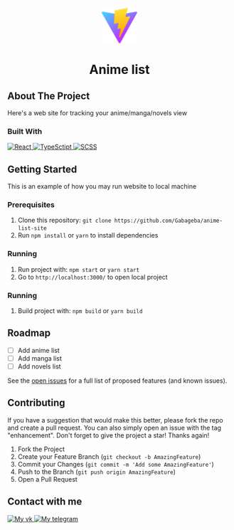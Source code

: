 <!-- PROJECT LOGO -->
<br />
<div align="center">
  <a href="https://github.com/Gabageba/react-vite-template">
    <img src="public/vite.svg" alt="Logo" width="80" height="80">
  </a>

<h1 align="center">Anime list</h3>
</div>

<!-- ABOUT THE PROJECT -->
## About The Project

Here's a web site for tracking your anime/manga/novels view

### Built With

<div>
   <a href='https://react.dev/'>
      <img src='https://img.shields.io/badge/REACT-%2361DAFB?style=for-the-badge&logo=react&logoColor=black' alt='React'/>
   </a> 
   <a href='[https://developer.mozilla.org/ru/docs/Web/JavaScript](https://www.typescriptlang.org/)'>
      <img src='https://img.shields.io/badge/TYPESCRIPT-%233178C6?style=for-the-badge&logo=typescript&logoColor=white' alt='TypeSctipt'/>
   </a> 
   <a href='https://sass-scss.ru/'>
      <img src='https://img.shields.io/badge/SCSS-%23CC6699?style=for-the-badge&logo=sass&logoColor=white' alt='SCSS'/>
   </a>
</div>


<!-- GETTING STARTED -->
## Getting Started

This is an example of how you may run website to local machine

### Prerequisites

1. Clone this repository: 
   `git clone https://github.com/Gabageba/anime-list-site`
2. Run `npm install` or `yarn` to install dependencies

### Running

1. Run project with: `npm start` or `yarn start`
2. Go to `http://localhost:3000/` to open local project

### Running

1. Build project with: `npm build` or `yarn build`

<!-- ROADMAP -->
## Roadmap

- [ ] Add anime list
- [ ] Add manga list
- [ ] Add novels list

See the [open issues](https://github.com/Gabageba/anime-list-site/issues) for a full list of proposed features (and known issues).

<!-- CONTRIBUTING -->
## Contributing

If you have a suggestion that would make this better, please fork the repo and create a pull request. You can also simply open an issue with the tag "enhancement".
Don't forget to give the project a star! Thanks again!

1. Fork the Project
2. Create your Feature Branch (`git checkout -b AmazingFeature`)
3. Commit your Changes (`git commit -m 'Add some AmazingFeature'`)
4. Push to the Branch (`git push origin AmazingFeature`)
5. Open a Pull Request

<!-- CONTACT -->
## Contact with me

<div>
   <a href='https://vk.com/gabageba'>
      <img src='https://img.shields.io/badge/%D0%92%D0%9A%D0%9E%D0%9D%D0%A2%D0%90%D0%9A%D0%A2%D0%95-%2361DAFB?style=for-the-badge&logo=vk&color=%230077FF' alt='My vk'/>
   </a> 
   <a href='https://t.me/gabageba'>
      <img src='https://img.shields.io/badge/TELEGRAM-%23101010?style=for-the-badge&logo=telegram' alt='My telegram'/>
   </a>
</div>
